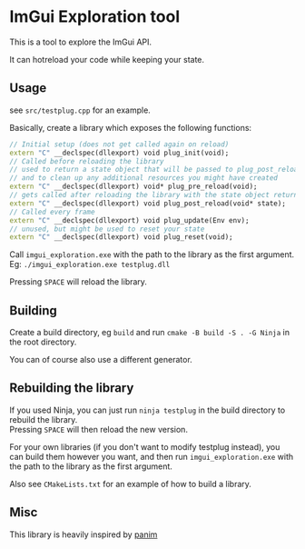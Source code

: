 # ImGui Exploration tool

This is a tool to explore the ImGui API.

It can hotreload your code while keeping your state.

## Usage

see `src/testplug.cpp` for an example.

Basically, create a library which exposes the following functions:

```cpp
// Initial setup (does not get called again on reload)
extern "C" __declspec(dllexport) void plug_init(void);
// Called before reloading the library
// used to return a state object that will be passed to plug_post_reload
// and to clean up any additional resources you might have created
extern "C" __declspec(dllexport) void* plug_pre_reload(void);
// gets called after reloading the library with the state object returned by plug_pre_reload
extern "C" __declspec(dllexport) void plug_post_reload(void* state);
// Called every frame
extern "C" __declspec(dllexport) void plug_update(Env env);
// unused, but might be used to reset your state
extern "C" __declspec(dllexport) void plug_reset(void);
```

Call `imgui_exploration.exe` with the path to the library as the first argument.  
Eg: `./imgui_exploration.exe testplug.dll`

Pressing `SPACE` will reload the library.

## Building

Create a build directory, eg `build` and run `cmake -B build -S . -G Ninja` in the root directory.

You can of course also use a different generator.

## Rebuilding the library

If you used Ninja, you can just run `ninja testplug` in the build directory to rebuild the library.  
Pressing `SPACE` will then reload the new version.

For your own libraries (if you don't want to modify testplug instead), you can build them however you want, and then run `imgui_exploration.exe` with the path to the library as the first argument.

Also see `CMakeLists.txt` for an example of how to build a library.

## Misc

This library is heavily inspired by [panim](https://github.com/tsoding/panim)
